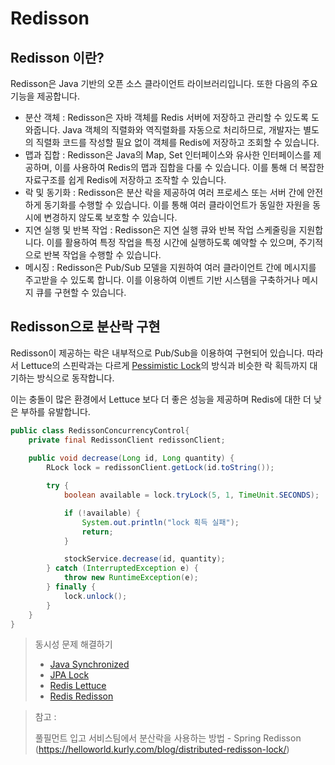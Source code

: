 # Redisson

## Redisson 이란?

Redisson은 Java 기반의 오픈 소스 클라이언트 라이브러리입니다. 또한 다음의 주요 기능을 제공합니다.

* 분산 객체 : Redisson은 자바 객체를 Redis 서버에 저장하고 관리할 수 있도록 도와줍니다. Java 객체의 직렬화와 역직렬화를 자동으로 처리하므로, 개발자는 별도의 직렬화 코드를 작성할 필요 없이 객체를 Redis에 저장하고 조회할 수 있습니다.
* 맵과 집합 : Redisson은 Java의 Map, Set 인터페이스와 유사한 인터페이스를 제공하며, 이를 사용하여 Redis의 맵과 집합을 다룰 수 있습니다. 이를 통해 더 복잡한 자료구조를 쉽게 Redis에 저장하고 조작할 수 있습니다.
* 락 및 동기화 : Redisson은 분산 락을 제공하여 여러 프로세스 또는 서버 간에 안전하게 동기화를 수행할 수 있습니다. 이를 통해 여러 클라이언트가 동일한 자원을 동시에 변경하지 않도록 보호할 수 있습니다.
* 지연 실행 및 반복 작업 : Redisson은 지연 실행 큐와 반복 작업 스케줄링을 지원합니다. 이를 활용하여 특정 작업을 특정 시간에 실행하도록 예약할 수 있으며, 주기적으로 반복 작업을 수행할 수 있습니다.
* 메시징 : Redisson은 Pub/Sub 모델을 지원하여 여러 클라이언트 간에 메시지를 주고받을 수 있도록 합니다. 이를 이용하여 이벤트 기반 시스템을 구축하거나 메시지 큐를 구현할 수 있습니다.

## Redisson으로 분산락 구현

Redisson이 제공하는 락은 내부적으로 Pub/Sub을 이용하여 구현되어 있습니다. 따라서 Lettuce의 스핀락과는 다르게 [Pessimistic Lock](https://github.com/tlarbals824/TIL/tree/main/spring/JPA/JPALock.md)의 방식과 비슷한 락 획득까지 대기하는 방식으로 동작합니다.

이는 충돌이 많은 환경에서 Lettuce 보다 더 좋은 성능을 제공하며 Redis에 대한 더 낮은 부하를 유발합니다.

~~~java
public class RedissonConcurrencyControl{
    private final RedissonClient redissonClient;
    
    public void decrease(Long id, Long quantity) {
        RLock lock = redissonClient.getLock(id.toString());

        try {
            boolean available = lock.tryLock(5, 1, TimeUnit.SECONDS);

            if (!available) {
                System.out.println("lock 획득 실패");
                return;
            }

            stockService.decrease(id, quantity);
        } catch (InterruptedException e) {
            throw new RuntimeException(e);
        } finally {
            lock.unlock();
        }
    }
}
~~~


> 동시성 문제 해결하기
> * [Java Synchronized](https://github.com/tlarbals824/TIL/tree/main/java/Synchronized.md)
> * [JPA Lock](https://github.com/tlarbals824/TIL/tree/main/spring/JPA/JPALock.md)
> * [Redis Lettuce](https://github.com/tlarbals824/TIL/tree/main/Redis/RedisLettuce.md)
> * [Redis Redisson](https://github.com/tlarbals824/TIL/tree/main/Redis/RedisRedisson.md)



> 참고 :
> 
> 풀필먼트 입고 서비스팀에서 분산락을 사용하는 방법 - Spring Redisson
(https://helloworld.kurly.com/blog/distributed-redisson-lock/)